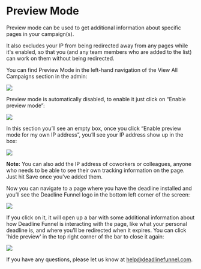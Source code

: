 # Preview Mode

Preview mode can be used to get additional information about specific pages in your campaign\(s\).

It also excludes your IP from being redirected away from any pages while it's enabled, so that you \(and any team members who are added to the list\) can work on them without being redirected.

You can find Preview Mode in the left-hand navigation of the View All Campaigns section in the admin:

![](https://d33v4339jhl8k0.cloudfront.net/docs/assets/53974d6ce4b0c76107b109d1/images/5e2eebd02c7d3a7e9ae6c6e8/file-6nTipu3zsC.png)

Preview mode is automatically disabled, to enable it just click on “Enable preview mode”:

![](https://d33v4339jhl8k0.cloudfront.net/docs/assets/53974d6ce4b0c76107b109d1/images/5b9a90e00428631d7a8b1599/file-%20nXYGJCGZWo.png)

In this section you’ll see an empty box, once you click “Enable preview mode for my own IP address”, you’ll see your IP address show up in the box:

![](https://d33v4339jhl8k0.cloudfront.net/docs/assets/53974d6ce4b0c76107b109d1/images/5ac27bb1042863794fbed286/file-%20CUnlTzrEG1.png)

**Note:** You can also add the IP address of coworkers or colleagues, anyone who needs to be able to see their own tracking information on the page. Just hit Save once you've added them.

Now you can navigate to a page where you have the deadline installed and you’ll see the Deadline Funnel logo in the bottom left corner of the screen:

![](https://d33v4339jhl8k0.cloudfront.net/docs/assets/53974d6ce4b0c76107b109d1/images/5ba3c9aa042863158cc695f1/file-%20DlHo3IOdDI.png)

If you click on it, it will open up a bar with some additional information about how Deadline Funnel is interacting with the page, like what your personal deadline is, and where you’ll be redirected when it expires. You can click 'hide preview' in the top right corner of the bar to close it again:

![](https://d33v4339jhl8k0.cloudfront.net/docs/assets/53974d6ce4b0c76107b109d1/images/5ba3c9d52c7d3a04dd5acb69/file-%20LLi0NyL8PE.png)

If you have any questions, please let us know at [help@deadlinefunnel.com](mailto:mailto:help@deadlinefunnel.com).

